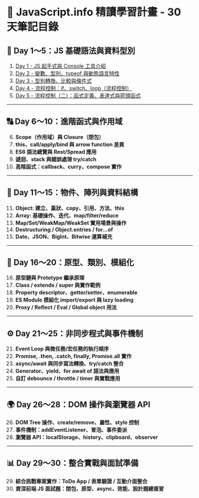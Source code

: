 # 📘 JavaScript.info 精讀學習計畫 - 30 天筆記目錄


## 🔢 Day 1～5：JS 基礎語法與資料型別

1. [Day 1 - JS 起手式與 Console 工具介紹](https://github.com/t020195444/javascript-notes/blob/main/Day1.md)
2. [Day 2 - 變數、型別、typeof 與動態語言特性](https://github.com/t020195444/javascript-notes/blob/main/Day2.md)
3. [Day 3 - 型別轉換、比較與條件式](https://github.com/t020195444/javascript-notes/blob/main/Day3.md)
4. [Day 4 - 流程控制：if、switch、loop（流程控制）](https://github.com/t020195444/javascript-notes/blob/main/Day4.md)
5. [Day 5 - 流程控制（二）：函式定義、表達式與箭頭函式](https://github.com/t020195444/javascript-notes/blob/main/Day5.md)
   
---

## 🔠 Day 6～10：進階函式與作用域

6. **Scope（作用域）與 Closure（閉包）**
7. **this、call/apply/bind 與 arrow function 差異**
8. **ES6 語法總覽與 Rest/Spread 應用**
9. **遞迴、stack 與錯誤處理 try/catch**
10. **高階函式：callback、curry、compose 實作**

---

## 🧱 Day 11～15：物件、陣列與資料結構

11. **Object: 建立、巢狀、copy、引用、方法、this**
12. **Array: 基礎操作、迭代、map/filter/reduce**
13. **Map/Set/WeakMap/WeakSet 實用場景與操作**
14. **Destructuring / Object.entries / for...of**
15. **Date、JSON、BigInt、Bitwise 運算補充**

---

## 🧬 Day 16～20：原型、類別、模組化

16. **原型鏈與 Prototype 繼承原理**
17. **Class / extends / super 與實作範例**
18. **Property descriptor、getter/setter、enumerable**
19. **ES Module 模組化 import/export 與 lazy loading**
20. **Proxy / Reflect / Eval / Global object 用法**

---

## ⚙️ Day 21～25：非同步程式與事件機制

21. **Event Loop 與微任務/宏任務的執行順序**
22. **Promise, .then, .catch, finally, Promise.all 實作**
23. **async/await 與同步寫法轉換、try/catch 整合**
24. **Generator、yield、for await of 語法與應用**
25. **自訂 debounce / throttle / timer 與實戰應用**

---

## 🌍 Day 26～28：DOM 操作與瀏覽器 API

26. **DOM Tree 操作、create/remove、屬性、style 控制**
27. **事件機制：addEventListener、冒泡、事件委派**
28. **瀏覽器 API：localStorage、history、clipboard、observer**

---

## 📊 Day 29～30：整合實戰與面試準備

29. **綜合挑戰專案實作：ToDo App / 表單驗證 / 互動介面整合**
30. **資深前端 JS 面試題：閉包、原型、async、效能、設計題總複習**
